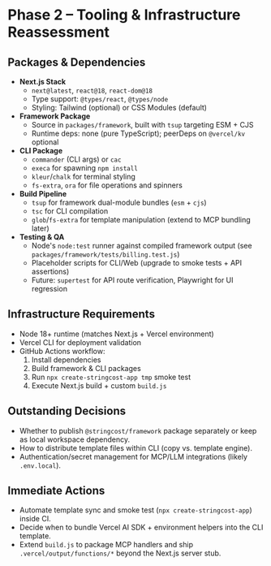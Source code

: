 # Phase 2 – Tooling & Infrastructure Reassessment

## Packages & Dependencies
- **Next.js Stack**
  - `next@latest`, `react@18`, `react-dom@18`
  - Type support: `@types/react`, `@types/node`
  - Styling: Tailwind (optional) or CSS Modules (default)
- **Framework Package**
  - Source in `packages/framework`, built with `tsup` targeting ESM + CJS
  - Runtime deps: none (pure TypeScript); peerDeps on `@vercel/kv` optional
- **CLI Package**
  - `commander` (CLI args) or `cac`
  - `execa` for spawning `npm install`
  - `kleur`/`chalk` for terminal styling
  - `fs-extra`, `ora` for file operations and spinners
- **Build Pipeline**
  - `tsup` for framework dual-module bundles (`esm` + `cjs`)
  - `tsc` for CLI compilation
  - `glob`/`fs-extra` for template manipulation (extend to MCP bundling later)
- **Testing & QA**
  - Node's `node:test` runner against compiled framework output (see `packages/framework/tests/billing.test.js`)
  - Placeholder scripts for CLI/Web (upgrade to smoke tests + API assertions)
  - Future: `supertest` for API route verification, Playwright for UI regression

## Infrastructure Requirements
- Node 18+ runtime (matches Next.js + Vercel environment)
- Vercel CLI for deployment validation
- GitHub Actions workflow:
  1. Install dependencies
  2. Build framework & CLI packages
  3. Run `npx create-stringcost-app tmp` smoke test
  4. Execute Next.js build + custom `build.js`

## Outstanding Decisions
- Whether to publish `@stringcost/framework` package separately or keep as local workspace dependency.
- How to distribute template files within CLI (copy vs. template engine).
- Authentication/secret management for MCP/LLM integrations (likely `.env.local`).

## Immediate Actions
- Automate template sync and smoke test (`npx create-stringcost-app`) inside CI.
- Decide when to bundle Vercel AI SDK + environment helpers into the CLI template.
- Extend `build.js` to package MCP handlers and ship `.vercel/output/functions/*` beyond the Next.js server stub.
